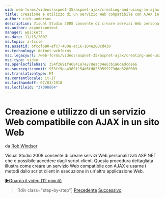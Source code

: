 ```yaml
---
uid: web-forms/videos/aspnet-35/aspnet-ajax/creating-and-using-an-ajax-enabled-web-service-in-a-web-site
title: Creazione e utilizzo di un servizio Web compatibile con AJAX in un sito Web | Microsoft Docs
author: rick-anderson
description: Visual Studio 2008 consente di creare servizi Web personalizzati ASP.NET che è possibile accedere dagli script client. Questa procedura dettagliata illustra come creare un AJ...
ms.author: aspnetcontent
manager: wpickett
ms.date: 11/15/2007
ms.topic: article
ms.assetid: bfccf680-efc7-400e-ac16-104e288cd430
ms.technology: dotnet-webforms
msc.legacyurl: /web-forms/videos/aspnet-35/aspnet-ajax/creating-and-using-an-ajax-enabled-web-service-in-a-web-site
msc.type: video
ms.openlocfilehash: 354f2691f46841a7e278eac34e63b1a6dedcde66
ms.sourcegitcommit: 953ff9ea4369f154d6fd0239599279ddd3280009
ms.translationtype: MT
ms.contentlocale: it-IT
ms.lasthandoff: 07/03/2018
ms.locfileid: "37398864"
---
```

<a name="creating-and-using-an-ajax-enabled-web-service-in-a-web-site"></a>Creazione e utilizzo di un servizio Web compatibile con AJAX in un sito Web
====================
da [Rob Windsor](https://twitter.com/robwindsor)

Visual Studio 2008 consente di creare servizi Web personalizzati ASP.NET che è possibile accedere dagli script client. Questa procedura dettagliata illustra come creare un servizio Web compatibile con AJAX e usarne i metodi dallo script client in esecuzione in un'altra applicazione Web.

[&#9654;Guarda il video (12 minuti)](https://channel9.msdn.com/Blogs/ASP-NET-Site-Videos/creating-and-using-an-ajax-enabled-web-service-in-a-web-site)

> [!div class="step-by-step"]
> [Precedente](adding-ajax-functionality-to-an-existing-aspnet-page.md)
> [Successivo](aspnet-ajax-a-demonstration-of-aspnet-ajax.md)

